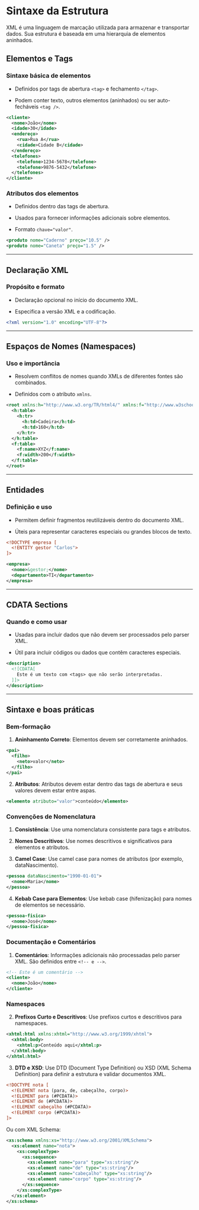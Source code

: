 # Sintaxe da Estrutura

XML é uma linguagem de marcação utilizada para armazenar e transportar dados. Sua estrutura é baseada em uma hierarquia de elementos aninhados.

## Elementos e Tags

### Sintaxe básica de elementos

- Definidos por tags de abertura `<tag>` e fechamento `</tag>`.

- Podem conter texto, outros elementos (aninhados) ou ser auto-fecháveis `<tag />`.

```xml
<cliente>
  <nome>João</nome>
  <idade>30</idade>
  <endereço>
    <rua>Rua A</rua>
    <cidade>Cidade B</cidade>
  </endereço>
  <telefones>
    <telefone>1234-5678</telefone>
    <telefone>9876-5432</telefone>
  </telefones>
</cliente>
```

### Atributos dos elementos

- Definidos dentro das tags de abertura.

- Usados para fornecer informações adicionais sobre elementos.

- Formato `chave="valor"`.

```xml
<produto nome="Caderno" preço="10.5" />
<produto nome="Caneta" preço="1.5" />
```

---

## Declaração XML

### Propósito e formato

- Declaração opcional no início do documento XML.

- Especifica a versão XML e a codificação.

```xml
<?xml version="1.0" encoding="UTF-8"?>
```

---

## Espaços de Nomes (Namespaces)

### Uso e importância

- Resolvem conflitos de nomes quando XMLs de diferentes fontes são combinados.

- Definidos com o atributo `xmlns`.

```xml
<root xmlns:h="http://www.w3.org/TR/html4/" xmlns:f="http://www.w3schools.com/furniture">
  <h:table>
    <h:tr>
      <h:td>Cadeira</h:td>
      <h:td>160</h:td>
    </h:tr>
  </h:table>
  <f:table>
    <f:name>XYZ</f:name>
    <f:width>200</f:width>
  </f:table>
</root>
```

---

## Entidades

### Definição e uso

- Permitem definir fragmentos reutilizáveis dentro do documento XML.

- Úteis para representar caracteres especiais ou grandes blocos de texto.

```xml
<!DOCTYPE empresa [
  <!ENTITY gestor "Carlos">
]>

<empresa>
  <nome>&gestor;</nome>
  <departamento>TI</departamento>
</empresa>
```

---

## CDATA Sections

### Quando e como usar

- Usadas para incluir dados que não devem ser processados pelo parser XML.

- Útil para incluir códigos ou dados que contêm caracteres especiais.

```xml
<description>
  <![CDATA[
    Este é um texto com <tags> que não serão interpretadas.
  ]]>
</description>
```

---

## Sintaxe e boas práticas

### Bem-formação

1. **Aninhamento Correto**: Elementos devem ser corretamente aninhados.

```xml
<pai>
  <filho>
    <neto>valor</neto>
  </filho>
</pai>
```

2. **Atributos**: Atributos devem estar dentro das tags de abertura e seus valores devem estar entre aspas.

```xml
<elemento atributo="valor">conteúdo</elemento>
```

### Convenções de Nomenclatura

1. **Consistência**: Use uma nomenclatura consistente para tags e atributos.

2. **Nomes Descritivos**: Use nomes descritivos e significativos para elementos e atributos.

3. **Camel Case**: Use camel case para nomes de atributos (por exemplo, dataNascimento).

```xml
<pessoa dataNascimento="1990-01-01">
  <nome>Maria</nome>
</pessoa>
```

4. **Kebab Case para Elementos**: Use kebab case (hifenização) para nomes de elementos se necessário.

```xml
<pessoa-fisica>
  <nome>José</nome>
</pessoa-fisica>
```

### Documentação e Comentários

1. **Comentários**: Informações adicionais não processadas pelo parser XML. São definidos entre `<!-- e -->`.

```xml
<!-- Este é um comentário -->
<cliente>
  <nome>João</nome>
</cliente>
```

### Namespaces

2. **Prefixos Curto e Descritivos**: Use prefixos curtos e descritivos para namespaces.

```xml
<xhtml:html xmlns:xhtml="http://www.w3.org/1999/xhtml">
  <xhtml:body>
    <xhtml:p>Conteúdo aqui</xhtml:p>
  </xhtml:body>
</xhtml:html>
```

3. **DTD e XSD**: Use DTD (Document Type Definition) ou XSD (XML Schema Definition) para definir a estrutura e validar documentos XML.

```xml
<!DOCTYPE nota [
  <!ELEMENT nota (para, de, cabeçalho, corpo)>
  <!ELEMENT para (#PCDATA)>
  <!ELEMENT de (#PCDATA)>
  <!ELEMENT cabeçalho (#PCDATA)>
  <!ELEMENT corpo (#PCDATA)>
]>
```

Ou com XML Schema:

```xml
<xs:schema xmlns:xs="http://www.w3.org/2001/XMLSchema">
  <xs:element name="nota">
    <xs:complexType>
      <xs:sequence>
        <xs:element name="para" type="xs:string"/>
        <xs:element name="de" type="xs:string"/>
        <xs:element name="cabeçalho" type="xs:string"/>
        <xs:element name="corpo" type="xs:string"/>
      </xs:sequence>
    </xs:complexType>
  </xs:element>
</xs:schema>
```
